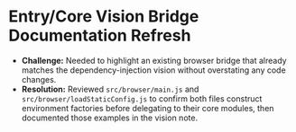 # Entry/Core Vision Bridge Documentation Refresh
- **Challenge:** Needed to highlight an existing browser bridge that already matches the dependency-injection vision without overstating any code changes.
- **Resolution:** Reviewed `src/browser/main.js` and `src/browser/loadStaticConfig.js` to confirm both files construct environment factories before delegating to their core modules, then documented those examples in the vision note.

